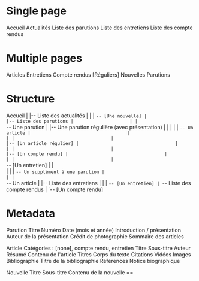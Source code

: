 # Single page
Accueil
Actualités
Liste des parutions
Liste des entretiens
Liste des compte rendus

# Multiple pages
Articles
  Entretiens
  Compte rendus
  [Réguliers]
Nouvelles
Parutions

# Structure
Accueil
      |
      |-- Liste des actualités
      |                      |
      |                      `-- [Une nouvelle]
      |                                      
      |-- Liste des parutions
      |                     |
      |                     `-- Une parution
      |                                    |-- Une parution régulière (avec présentation)
      |                                    |                        |
      |                                    |                        `-- Un article
      |                                    |                                     |
      |                                    |                                     |-- [Un article régulier]
      |                                    |                                     |
      |                                    |                                     |-- [Un compte rendu]
      |                                    |                                     |
      |                                    |                                     `-- [Un entretien]
      |                                    |                        
      |                                    |
      |                                    `-- Un supplément à une parution
      |                                                                   |
      |                                                                   `-- Un article
      |
      |-- Liste des entretiens
      |                      |
      |                      `-- [Un entretien]
      |
      `-- Liste des compte rendus
                                |
                                `-- [Un compte rendu]



# Metadata
Parution
  Titre
  Numéro
  Date (mois et année)
  Introduction / présentation
  Auteur de la présentation
  Crédit de photographie
  Sommaire des articles

Article
  Catégories : [none], compte rendu, entretien
  Titre
  Sous-titre
  Auteur
  Résumé
  Contenu de l'article
    Titres
    Corps du texte
    Citations
    Vidéos
    Images
    Bibliographie
      Titre de la bibliographie
    Références
    Notice biographique

Nouvelle
  Titre
  Sous-titre
  Contenu de la nouvelle  ==
